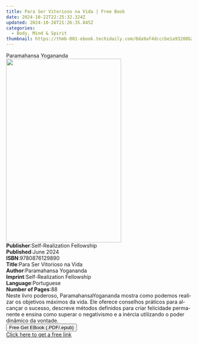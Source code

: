```yaml
---
title: Para Ser Vitorioso na Vida | Free Book
date: 2024-10-22T22:25:32.324Z
updated: 2024-10-26T21:26:35.845Z
categories:
  - Body, Mind & Spirit
thumbnail: https://thmb-001-ebook.techidaily.com/8da9af4dcccbe1a93208b2568ca2288b2af90b04b4db69bc8c94962279a508b3.jpg
---
```

<main id="book-container">
  <div class="flex flex-col">
    <div class="book-brief flex-1 py-6 px-4 sm:p-6 md:py-10 md:px-8">
      <!-- brief-->
      <div class="book-brief-main">Paramahansa Yogananda</div>
    </div>
    <div
      class="book-meta-info flex-1 grid gap-4 col-start-1 col-end-3 row-start-1 sm:mb-6 sm:grid-cols-4 lg:gap-6 lg:col-start-2 lg:row-end-6 lg:row-span-6 lg:mb-0"
    >
      <div
        class="book-meta-info-left place-content-center mt-4 p-4 text-sm leading-6 col-start-2 col-span-2 dark:text-slate-400"
      >
        <img
          class="w-full h-500 object-cover rounded-lg sm:h-255 sm:col-span-2 lg:col-span-full"
          src="https://img-001-ebook.techidaily.com/ca17c9d27ddabf6f0655221d60edabc0e6d4cb40efc3cf7940ad239778f37dba.jpg"
          alt=""
          width="312"
          height="500"
        />
      </div>
      <div
        class="book-meta-info-right mt-2 col-start-1 row-start-2 col-span-3 self-center"
      >
        <!-- meta data  -->
        <div class="flex flex-col px-4 md:px-8">
          <div class="flex-1">
            <strong>Publisher</strong>:<span class="px-2"
              >Self-Realization Fellowship</span
            >
          </div>
          <div class="flex-1">
            <strong>Published</strong>:<span class="px-2">June 2024</span>
          </div>
          <div class="flex-1">
            <strong>ISBN</strong>:<span class="px-2">9780876129890</span>
          </div>
          <div class="flex-1">
            <strong>Title</strong>:<span class="px-2"
              >Para Ser Vitorioso na Vida</span
            >
          </div>
          <div class="flex-1">
            <strong>Author</strong>:<span class="px-2"
              >Paramahansa Yogananda</span
            >
          </div>
          <div class="flex-1">
            <strong>Imprint</strong>:<span class="px-2"
              >Self-Realization Fellowship</span
            >
          </div>
          <div class="flex-1">
            <strong>Language</strong>:<span class="px-2">Portuguese</span>
          </div>
          <div class="flex-1">
            <strong>Number of Pages</strong>:<span class="px-2">88</span>
          </div>
        </div>
      </div>
    </div>
    <div class="book-description flex-1 py-6 px-4 sm:p-6 md:py-10 md:px-8">
      <div class="book-description-main">
        <div accordion-content="" id="description">
          <span lang="PT-BR" class="TextRun SCXW1882892 BCX4"
            ><span class="NormalTextRun SCXW1882892 BCX4"
              >Neste livro poderoso, </span
            ><span class="NormalTextRun SpellingErrorV2Themed SCXW1882892 BCX4"
              >Paramahansa</span
            ><span class="NormalTextRun SCXW1882892 BCX4"></span
            ><span class="NormalTextRun SpellingErrorV2Themed SCXW1882892 BCX4"
              >Yogananda</span
            ><span class="NormalTextRun SCXW1882892 BCX4">
              mostra como podemos realizar os objetivos máximos da vida. Ele
              oferece conselhos práticos para alcançar o sucesso, descreve
              métodos definidos para criar felicidade permanente e ensina como
              superar o negativismo e a inércia utilizando o poder dinâmico da
              vontade.</span
            ></span
          ><span class="EOP SCXW1882892 BCX4">&nbsp;</span>
        </div>
      </div>
    </div>
    <div class="book-excerpts flex-1 py-6 px-4 sm:p-6 md:py-10 md:px-8"></div>
    <div
      class="book-about-author flex-1 py-6 px-4 sm:p-6 md:py-10 md:px-8"
    ></div>
    <div class="book-free-get flex-1 py-6 px-4 sm:p-6 md:py-10 md:px-8">
      <button
        id="btn-free-get"
        class="bg-blue-500 hover:bg-blue-700 text-white font-bold py-2 px-4 rounded"
      >
        Free Get EBook (.PDF/.epub)
      </button>
      <div id="countdown-display" class="px-2 text-lg mt-2"></div>
      <a
        id="free-link"
        class="hidden bg-blue-500 hover:bg-blue-700 text-white font-bold py-2 px-4 rounded"
        href="https://www.ebooks.com/en-us/book/211385743/para-ser-vitorioso-na-vida/paramahansa-yogananda/"
        target="_blank"
        >Click here to get a free link</a
      >
    </div>
    <script>
      let countdownTime = 0;
      let countdownInterval = null;
      document
        .getElementById('btn-free-get')
        .addEventListener('click', startCountdown);
      function startCountdown() {
        countdownTime = new Date().getTime() + 60000 * 3;
        countdownInterval = setInterval(updateCountdown, 1000);
        document.getElementById('btn-free-get').disabled = true;
        document
          .getElementById('btn-free-get')
          .classList.add('bg-gray-500', 'cursor-not-allowed');
      }
      function updateCountdown() {
        let currentTime = new Date().getTime();
        let timeLeft = countdownTime - currentTime;
        let secondsLeft = Math.floor(timeLeft / 1000);
        document.getElementById('countdown-display').innerHTML =
          `Remaining time: ${secondsLeft} seconds.`;
        if (secondsLeft <= 0) {
          clearInterval(countdownInterval);
          document.getElementById('btn-free-get').classList.add('hidden');
          document.getElementById('free-link').classList.remove('hidden');
          document.getElementById('countdown-display').innerHTML = '';
        }
      }
    </script>
  </div>
</main>

<ins class="adsbygoogle"
      style="display:block"
      data-ad-client="ca-pub-7571918770474297"
      data-ad-slot="8358498916"
      data-ad-format="auto"
      data-full-width-responsive="true"></ins>
    